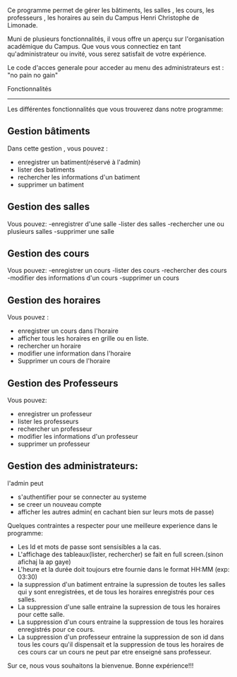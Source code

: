 Ce programme  permet de gérer les bâtiments, les salles , les cours, les professeurs , 
les horaires au sein du Campus Henri Christophe de Limonade.

Muni de plusieurs fonctionnalités, il vous offre un aperçu sur l'organisation académique  du Campus.
Que vous vous connectiez en tant qu'administrateur ou invité, vous serez satisfait de votre expérience.

Le code d'acces generale pour acceder au menu des administrateurs est : "no pain no gain"


Fonctionnalités
*****************

Les différentes fonctionnalités que vous trouverez dans notre programme:

Gestion bâtiments
------------------
Dans cette gestion , vous pouvez :
- enregistrer un batiment(réservé à l'admin)
- lister  des batiments
- rechercher  les informations d'un batiment
- supprimer un batiment


Gestion  des salles
--------------------
Vous pouvez:
-enregistrer d'une salle
-lister des salles
-rechercher une ou plusieurs salles 
-supprimer une salle

Gestion des cours
------------------
Vous pouvez:
-enregistrer un cours
-lister des cours
-rechercher des cours
-modifier des informations d'un cours 
-supprimer un cours

Gestion des horaires
---------------------
Vous pouvez :
- enregistrer un cours dans l'horaire
- afficher tous les horaires en grille ou en liste.
- rechercher un  horaire
- modifier une information dans l'horaire
- Supprimer un cours de l'horaire

Gestion des Professeurs
------------------------
 Vous pouvez:
 - enregistrer un professeur
 - lister les professeurs
 - rechercher un professeur
 - modifier les informations d'un professeur
 - supprimer un professeur

Gestion des administrateurs:
----------------------------
l'admin peut 
- s'authentifier pour se connecter au systeme
- se creer un nouveau compte
- afficher les autres admin( en cachant bien sur leurs mots de passe)


Quelques contraintes a respecter pour une meilleure experience dans le programme:
- Les Id et mots de passe sont sensisibles a la cas. 
- L'affichage des tableaux(lister, rechercher) se fait en full screen.(sinon afichaj la ap gaye)
- L'heure et la durée doit toujours etre fournie dans le format HH:MM (exp: 03:30)
- la suppression d'un batiment entraine la supression de toutes les salles qui y sont enregistrées, et de tous les horaires enregistrés pour ces salles.
- La suppression d'une salle entraine la supression de tous les horaires pour cette salle.
- La suppression d'un cours entraine la suppression de tous les horaires enregistrés pour ce cours.
- La suppression d'un professeur entraine la suppression de son id dans tous les cours qu'il dispensait et la suppression de tous les horaires de ces cours car un cours ne peut par etre enseigné sans professeur.

Sur ce, nous vous souhaitons la bienvenue.
Bonne expérience!!!